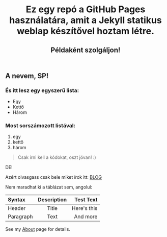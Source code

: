 
<header>
  <h1> Ez egy repó a GitHub Pages használatára, amit a Jekyll statikus weblap készítővel hoztam létre. </h1>
  <h2> Példaként szolgáljon! </h2>
</header>

## A nevem, SP!

### És itt lesz egy egyszerű lista:
  - Egy
  - Kettő
  - Három

### Most sorszámozott listával:
  1. egy 
  2. kettő
  3. három

> Csak írni kell a kódokat, oszt jóvan! :)

  DE!

Azért olvasgass csak bele miket írok itt: [BLOG](/blog.html/)  


Nem maradhat ki a táblázat sem, angolul:

| Syntax      | Description | Test Text     |
| :---        |    :----:   |          ---: |
| Header      | Title       | Here's this   |
| Paragraph   | Text        | And more      |



See my [About](/about.md/) page for details.  

